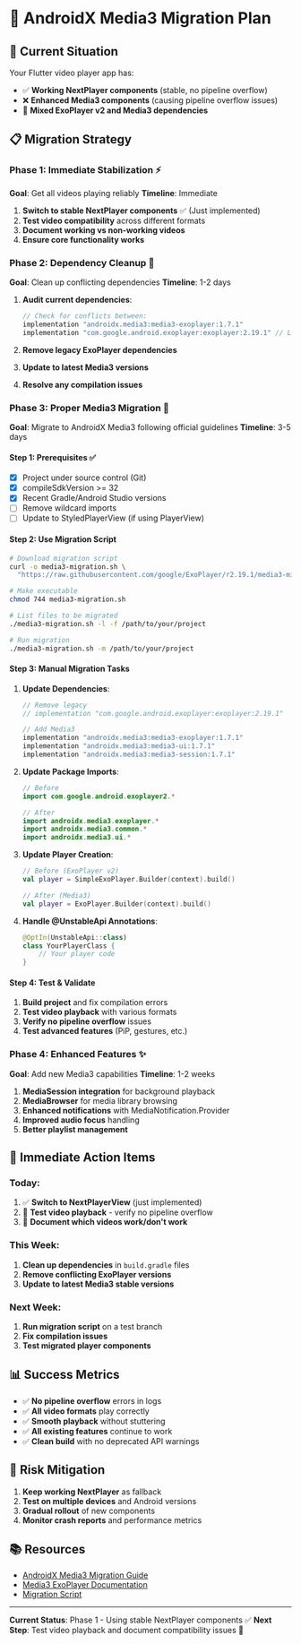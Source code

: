 # 📱 AndroidX Media3 Migration Plan

## 🎯 Current Situation

Your Flutter video player app has:
- ✅ **Working NextPlayer components** (stable, no pipeline overflow)
- ❌ **Enhanced Media3 components** (causing pipeline overflow issues)
- 🔄 **Mixed ExoPlayer v2 and Media3 dependencies**

## 📋 Migration Strategy

### **Phase 1: Immediate Stabilization** ⚡
**Goal**: Get all videos playing reliably
**Timeline**: Immediate

1. **Switch to stable NextPlayer components** ✅ (Just implemented)
2. **Test video compatibility** across different formats
3. **Document working vs non-working videos**
4. **Ensure core functionality works**

### **Phase 2: Dependency Cleanup** 🧹
**Goal**: Clean up conflicting dependencies
**Timeline**: 1-2 days

1. **Audit current dependencies**:
   ```gradle
   // Check for conflicts between:
   implementation "androidx.media3:media3-exoplayer:1.7.1"
   implementation "com.google.android.exoplayer:exoplayer:2.19.1" // Legacy
   ```

2. **Remove legacy ExoPlayer dependencies**
3. **Update to latest Media3 versions**
4. **Resolve any compilation issues**

### **Phase 3: Proper Media3 Migration** 🚀
**Goal**: Migrate to AndroidX Media3 following official guidelines
**Timeline**: 3-5 days

#### **Step 1: Prerequisites** ✅
- [x] Project under source control (Git)
- [x] compileSdkVersion >= 32
- [x] Recent Gradle/Android Studio versions
- [ ] Remove wildcard imports
- [ ] Update to StyledPlayerView (if using PlayerView)

#### **Step 2: Use Migration Script**
```bash
# Download migration script
curl -o media3-migration.sh \
  "https://raw.githubusercontent.com/google/ExoPlayer/r2.19.1/media3-migration.sh"

# Make executable
chmod 744 media3-migration.sh

# List files to be migrated
./media3-migration.sh -l -f /path/to/your/project

# Run migration
./media3-migration.sh -m /path/to/your/project
```

#### **Step 3: Manual Migration Tasks**

1. **Update Dependencies**:
   ```gradle
   // Remove legacy
   // implementation "com.google.android.exoplayer:exoplayer:2.19.1"
   
   // Add Media3
   implementation "androidx.media3:media3-exoplayer:1.7.1"
   implementation "androidx.media3:media3-ui:1.7.1"
   implementation "androidx.media3:media3-session:1.7.1"
   ```

2. **Update Package Imports**:
   ```kotlin
   // Before
   import com.google.android.exoplayer2.*
   
   // After
   import androidx.media3.exoplayer.*
   import androidx.media3.common.*
   import androidx.media3.ui.*
   ```

3. **Update Player Creation**:
   ```kotlin
   // Before (ExoPlayer v2)
   val player = SimpleExoPlayer.Builder(context).build()
   
   // After (Media3)
   val player = ExoPlayer.Builder(context).build()
   ```

4. **Handle @UnstableApi Annotations**:
   ```kotlin
   @OptIn(UnstableApi::class)
   class YourPlayerClass {
       // Your player code
   }
   ```

#### **Step 4: Test & Validate**
1. **Build project** and fix compilation errors
2. **Test video playback** with various formats
3. **Verify no pipeline overflow** issues
4. **Test advanced features** (PiP, gestures, etc.)

### **Phase 4: Enhanced Features** ✨
**Goal**: Add new Media3 capabilities
**Timeline**: 1-2 weeks

1. **MediaSession integration** for background playback
2. **MediaBrowser** for media library browsing
3. **Enhanced notifications** with MediaNotification.Provider
4. **Improved audio focus** handling
5. **Better playlist management**

## 🔧 **Immediate Action Items**

### **Today**:
1. ✅ **Switch to NextPlayerView** (just implemented)
2. 🔄 **Test video playback** - verify no pipeline overflow
3. 📝 **Document which videos work/don't work**

### **This Week**:
1. **Clean up dependencies** in `build.gradle` files
2. **Remove conflicting ExoPlayer versions**
3. **Update to latest Media3 stable versions**

### **Next Week**:
1. **Run migration script** on a test branch
2. **Fix compilation issues**
3. **Test migrated player components**

## 📊 **Success Metrics**

- ✅ **No pipeline overflow** errors in logs
- ✅ **All video formats** play correctly
- ✅ **Smooth playback** without stuttering
- ✅ **All existing features** continue to work
- ✅ **Clean build** with no deprecated API warnings

## 🚨 **Risk Mitigation**

1. **Keep working NextPlayer** as fallback
2. **Test on multiple devices** and Android versions
3. **Gradual rollout** of new components
4. **Monitor crash reports** and performance metrics

## 📚 **Resources**

- [AndroidX Media3 Migration Guide](https://developer.android.com/guide/topics/media/media3/getting-started/migration-guide)
- [Media3 ExoPlayer Documentation](https://developer.android.com/guide/topics/media/media3/exoplayer)
- [Migration Script](https://github.com/google/ExoPlayer/blob/r2.19.1/media3-migration.sh)

---

**Current Status**: Phase 1 - Using stable NextPlayer components ✅
**Next Step**: Test video playback and document compatibility issues 🔄